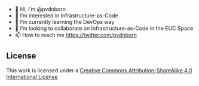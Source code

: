 - 👋 Hi, I’m @pvdnborn
- 👀 I’m interested in Infrastructure-as-Code
- 🌱 I’m currently learning the DevOps way
- 💞️ I’m looking to collaborate on Infrastructure-as-Code in the EUC Space
- 📫 How to reach me https://twitter.com/pvdnborn

## License
This work is licensed under a [Creative Commons Attribution-ShareAlike 4.0 International License](http://creativecommons.org/licenses/by-sa/4.0)

<!---
pvdnborn/pvdnborn is a ✨ special ✨ repository because its `README.md` (this file) appears on your GitHub profile.
You can click the Preview link to take a look at your changes.
--->


